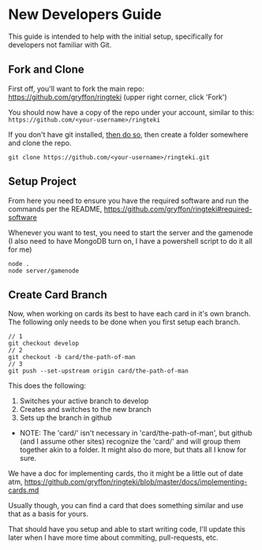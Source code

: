 # New Developers Guide
This guide is intended to help with the initial setup, specifically for developers not familiar with Git.

## Fork and Clone

First off, you'll want to fork the main repo: https://github.com/gryffon/ringteki (upper right corner, click 'Fork')

You should now have a copy of the repo under your account, similar to this: 
`https://github.com/<your-username>/ringteki`

If you don't have git installed, [then do so](https://git-scm.com/downloads), then create a folder somewhere and clone the repo.

`
git clone https://github.com/<your-username>/ringteki.git
`

## Setup Project
From here you need to ensure you have the required software and run the commands per the README, https://github.com/gryffon/ringteki#required-software

Whenever you want to test, you need to start the server and the gamenode (I also need to have MongoDB turn on, I have a powershell script to do it all for me)
```
node .
node server/gamenode
```
## Create Card Branch
Now, when working on cards its best to have each card in it's own branch. The following only needs to be done when you first setup each branch.
```
// 1
git checkout develop
// 2
git checkout -b card/the-path-of-man
// 3
git push --set-upstream origin card/the-path-of-man
```
This does the following:
 1. Switches your active branch to develop
 2. Creates and switches to the new branch
 3. Sets up the branch in github

 * NOTE: The 'card/' isn't necessary in 'card/the-path-of-man', but github (and I assume other sites) recognize the 'card/' and will group them together akin to a folder. It might also do more, but thats all I know for sure.

We have a doc for implementing cards, tho it might be a little out of date atm, https://github.com/gryffon/ringteki/blob/master/docs/implementing-cards.md 

Usually though, you can find a card that does something similar and use that as a basis for yours.

That should have you setup and able to start writing code, I'll update this later when I have more time about commiting, pull-requests, etc.

